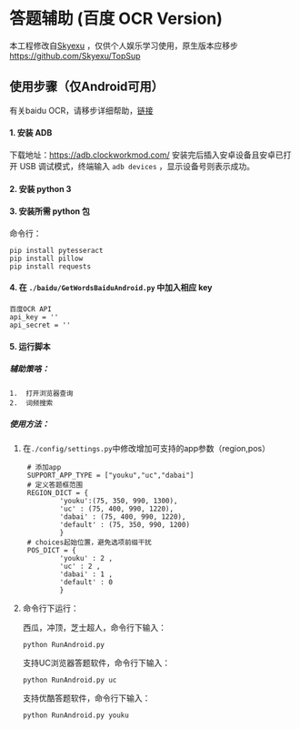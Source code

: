 # 答题辅助 (百度 OCR Version)

本工程修改自[Skyexu](https://github.com/Skyexu) ，仅供个人娱乐学习使用，原生版本应移步 https://github.com/Skyexu/TopSup 

## 使用步骤（仅Android可用）

有关baidu OCR，请移步详细帮助，[链接](/baidu)

#### 1. 安装 ADB

下载地址：https://adb.clockworkmod.com/
安装完后插入安卓设备且安卓已打开 USB 调试模式，终端输入 `adb devices` ，显示设备号则表示成功。
#### 2. 安装 python 3
#### 3. 安装所需 python 包

命令行：
```
pip install pytesseract
pip install pillow  
pip install requests
```
#### 4. 在 `./baidu/GetWordsBaiduAndroid.py` 中加入相应 key

```
百度OCR API
api_key = ''
api_secret = ''
```

#### 5. 运行脚本

##### 辅助策咯：

    1.  打开浏览器查询
    2.  词频搜索

##### 使用方法：

1. 在`./config/settings.py`中修改增加可支持的app参数（region,pos）

   ```
    # 添加app
    SUPPORT_APP_TYPE = ["youku","uc","dabai"]
    # 定义答题框范围
    REGION_DICT = {
            'youku':(75, 350, 990, 1300),
            'uc' : (75, 400, 990, 1220),
            'dabai' : (75, 400, 990, 1220),
            'default' : (75, 350, 990, 1200)
            }
    # choices起始位置，避免选项前缀干扰
    POS_DICT = {
            'youku' : 2 ,
            'uc' : 2 ,
            'dabai' : 1 ,
            'default' : 0
            }
   ```

2. 命令行下运行：

   西瓜，冲顶，芝士超人，命令行下输入：

   ```
   python RunAndroid.py
   ```

   支持UC浏览器答题软件，命令行下输入：

   ```
   python RunAndroid.py uc
   ```
   支持优酷答题软件，命令行下输入：

   ```
   python RunAndroid.py youku
   ```
